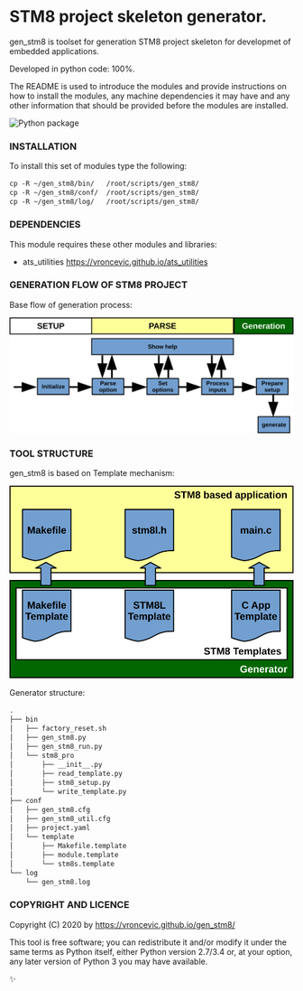 # STM8 project skeleton generator.

gen_stm8 is toolset for generation STM8 project skeleton for
developmet of embedded applications.

Developed in python code: 100%.

The README is used to introduce the modules and provide instructions on
how to install the modules, any machine dependencies it may have and any
other information that should be provided before the modules are installed.

![Python package](https://github.com/vroncevic/gen_stm8/workflows/Python%20package/badge.svg?branch=master)

### INSTALLATION

To install this set of modules type the following:

```
cp -R ~/gen_stm8/bin/   /root/scripts/gen_stm8/
cp -R ~/gen_stm8/conf/  /root/scripts/gen_stm8/
cp -R ~/gen_stm8/log/   /root/scripts/gen_stm8/
```

### DEPENDENCIES

This module requires these other modules and libraries:

* ats_utilities https://vroncevic.github.io/ats_utilities

### GENERATION FLOW OF STM8 PROJECT

Base flow of generation process:

![alt tag](https://raw.githubusercontent.com/vroncevic/gen_stm8/dev/python-tool-docs/gen_stm8_flow.png)

### TOOL STRUCTURE

gen_stm8 is based on Template mechanism:

![alt tag](https://raw.githubusercontent.com/vroncevic/gen_stm8/dev/python-tool-docs/gen_stm8.png)

Generator structure:

```
.
├── bin
│   ├── factory_reset.sh
│   ├── gen_stm8.py
│   ├── gen_stm8_run.py
│   └── stm8_pro
│       ├── __init__.py
│       ├── read_template.py
│       ├── stm8_setup.py
│       └── write_template.py
├── conf
│   ├── gen_stm8.cfg
│   ├── gen_stm8_util.cfg
│   ├── project.yaml
│   └── template
│       ├── Makefile.template
│       ├── module.template
│       └── stm8s.template
└── log
    └── gen_stm8.log
```

### COPYRIGHT AND LICENCE

Copyright (C) 2020 by https://vroncevic.github.io/gen_stm8/

This tool is free software; you can redistribute it and/or modify
it under the same terms as Python itself, either Python version 2.7/3.4 or,
at your option, any later version of Python 3 you may have available.

:sparkles:
